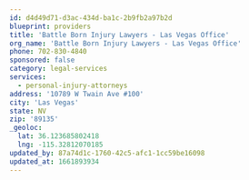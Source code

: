 ```yaml
---
id: d4d49d71-d3ac-434d-ba1c-2b9fb2a97b2d
blueprint: providers
title: 'Battle Born Injury Lawyers - Las Vegas Office'
org_name: 'Battle Born Injury Lawyers - Las Vegas Office'
phone: 702-830-4840
sponsored: false
category: legal-services
services:
  - personal-injury-attorneys
address: '10789 W Twain Ave #100'
city: 'Las Vegas'
state: NV
zip: '89135'
_geoloc:
  lat: 36.123685802418
  lng: -115.32812070185
updated_by: 87a74d1c-1760-42c5-afc1-1cc59be16098
updated_at: 1661893934
---
```

